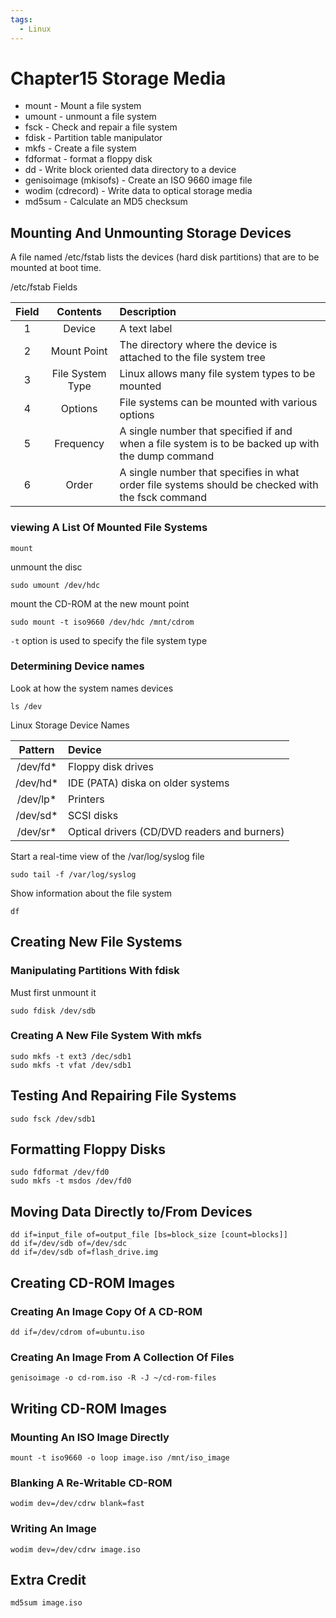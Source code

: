 ```yaml
---
tags:
  - Linux
---
```


# Chapter15  Storage Media

* mount - Mount a file system
* umount - unmount a file system
* fsck - Check and repair a file system
* fdisk - Partition table manipulator
* mkfs - Create a file system
* fdformat - format a floppy disk
* dd - Write block oriented data directory to a device
* genisoimage (mkisofs) - Create an ISO 9660 image file
* wodim (cdrecord) - Write data to optical storage media
* md5sum - Calculate an MD5 checksum

## Mounting And Unmounting Storage Devices

A file named /etc/fstab lists the devices (hard disk partitions) that are to be mounted at boot time.

/etc/fstab Fields

| Field |     Contents     | Description                              |
| :---: | :--------------: | :--------------------------------------- |
|   1   |      Device      | A text label                             |
|   2   |   Mount Point    | The directory where the device is attached to the file system tree |
|   3   | File System Type | Linux allows many file system types to be mounted |
|   4   |     Options      | File systems can be mounted with various options |
|   5   |    Frequency     | A single number that specified if and when a file system is to be backed up with the dump command |
|   6   |      Order       | A single number that specifies in what order file systems should be checked with the fsck command |

### viewing A List Of Mounted File Systems

`mount`

unmount the disc

`sudo umount /dev/hdc`

mount the CD-ROM at the new mount point

`sudo mount -t iso9660 /dev/hdc /mnt/cdrom`

`-t` option is used to specify the file system type

### Determining Device names

Look at how the system names devices

`ls /dev`

Linux Storage Device Names

| Pattern  | Device                                   |
| :------: | :--------------------------------------- |
| /dev/fd* | Floppy disk drives                       |
| /dev/hd* | IDE (PATA) diska on older systems        |
| /dev/lp* | Printers                                 |
| /dev/sd* | SCSI disks                               |
| /dev/sr* | Optical drivers (CD/DVD readers and burners) |

Start a real-time view of the /var/log/syslog file

`sudo tail -f /var/log/syslog`

Show information about the file system

`df`

## Creating New File Systems

### Manipulating Partitions With fdisk

Must first unmount it

`sudo fdisk /dev/sdb`

### Creating A New File System With mkfs

~~~shell
sudo mkfs -t ext3 /dec/sdb1
sudo mkfs -t vfat /dev/sdb1
~~~

## Testing And Repairing File Systems

`sudo fsck /dev/sdb1`

## Formatting Floppy Disks

~~~shell
sudo fdformat /dev/fd0
sudo mkfs -t msdos /dev/fd0
~~~

## Moving Data Directly to/From Devices

~~~shell
dd if=input_file of=output_file [bs=block_size [count=blocks]]
dd if=/dev/sdb of=/dev/sdc
dd if=/dev/sdb of=flash_drive.img
~~~

## Creating CD-ROM Images

### Creating An Image Copy Of A CD-ROM

`dd if=/dev/cdrom of=ubuntu.iso`

### Creating An Image From A Collection Of Files

`genisoimage -o cd-rom.iso -R -J ~/cd-rom-files`

## Writing CD-ROM Images

### Mounting An ISO Image Directly

`mount -t iso9660 -o loop image.iso /mnt/iso_image`

### Blanking A Re-Writable CD-ROM

`wodim dev=/dev/cdrw blank=fast`

### Writing An Image

`wodim dev=/dev/cdrw image.iso`

## Extra Credit

`md5sum image.iso`
